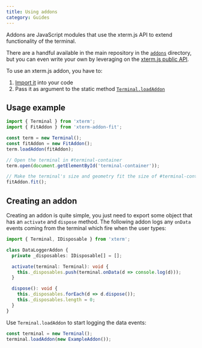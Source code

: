 ```yaml
---
title: Using addons
category: Guides
---
```


Addons are JavaScript modules that use the xterm.js API to extend functionality of the terminal.

There are a handful available in the main repository in the [`addons`](https://github.com/xtermjs/xterm.js/tree/master/addons/) directory, but you can even write your own by leveraging on the [xterm.js public API](/docs/).

To use an xterm.js addon, you have to:

1. [Import it](/docs/guides/import/) into your code
2. Pass it as argument to the static method [`Terminal.loadAddon`](/docs/api/terminal/classes/terminal/#loadaddon)

## Usage example

```ts
import { Terminal } from 'xterm';
import { FitAddon } from 'xterm-addon-fit';

const term = new Terminal();
const fitAddon = new FitAddon();
term.loadAddon(fitAddon);

// Open the terminal in #terminal-container
term.open(document.getElementById('terminal-container'));

// Make the terminal's size and geometry fit the size of #terminal-container
fitAddon.fit();
```

## Creating an addon

Creating an addon is quite simple, you just need to export some object that has an `activate` and `dispose` method. The following addon logs any `onData` events coming from the terminal which fire when the user types:

```ts
import { Terminal, IDisposable } from 'xterm';

class DataLoggerAddon {
  private _disposables: IDisposable[] = [];

  activate(terminal: Terminal): void {
    this._disposables.push(terminal.onData(d => console.log(d)));
  }

  dispose(): void {
    this._disposables.forEach(d => d.dispose());
    this._disposables.length = 0;
  }
}
```

Use `Terminal.loadAddon` to start logging the data events:

```ts
const terminal = new Terminal();
terminal.loadAddon(new ExampleAddon());
```